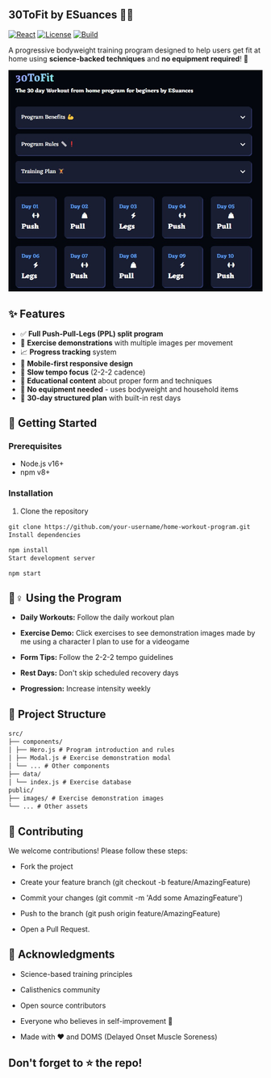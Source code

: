 ## 30ToFit by ESuances 💪✅

[![React](https://img.shields.io/badge/React-20232A?style=for-the-badge&logo=react&logoColor=61DAFB)](https://reactjs.org/)
[![License](https://img.shields.io/badge/License-MIT-blue?style=for-the-badge)]()
[![Build](https://img.shields.io/badge/Build-Passing-success?style=for-the-badge)]()

A progressive bodyweight training program designed to help users get fit at home using **science-backed techniques** and **no equipment required**! 💪

![Workout Program Preview](./public/images/page_preview.jpg)

## ✨ Features

- ✅ **Full Push-Pull-Legs (PPL) split program**
- 🎥 **Exercise demonstrations** with multiple images per movement
- 📈 **Progress tracking** system
- 📱 **Mobile-first responsive design**
- 🔄 **Slow tempo focus** (2-2-2 cadence)
- 🧠 **Educational content** about proper form and techniques
- 🚫 **No equipment needed** - uses bodyweight and household items
- 📅 **30-day structured plan** with built-in rest days

## 🚀 Getting Started

### Prerequisites

- Node.js v16+
- npm v8+

### Installation

1. Clone the repository

```
git clone https://github.com/your-username/home-workout-program.git
Install dependencies
```

```
npm install
Start development server
```

```
npm start
```

## 🏃♀️ Using the Program

- **Daily Workouts:** Follow the daily workout plan

- **Exercise Demo:** Click exercises to see demonstration images made by me using a character I plan to use for a videogame

- **Form Tips:** Follow the 2-2-2 tempo guidelines

- **Rest Days:** Don't skip scheduled recovery days

- **Progression:** Increase intensity weekly

## 🧩 Project Structure

```
src/
├── components/
│ ├── Hero.js # Program introduction and rules
│ ├── Modal.js # Exercise demonstration modal
│ └── ... # Other components
├── data/
│ └── index.js # Exercise database
public/
├── images/ # Exercise demonstration images
└── ... # Other assets
```

## 🤝 Contributing

We welcome contributions! Please follow these steps:

- Fork the project

- Create your feature branch (git checkout -b feature/AmazingFeature)

- Commit your changes (git commit -m 'Add some AmazingFeature')

- Push to the branch (git push origin feature/AmazingFeature)

- Open a Pull Request.

## 🙏 Acknowledgments

- Science-based training principles

- Calisthenics community

- Open source contributors

- Everyone who believes in self-improvement 💖

- Made with ❤️ and DOMS (Delayed Onset Muscle Soreness)

## Don't forget to ⭐ the repo!
